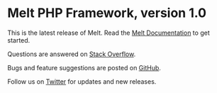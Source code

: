 # Melt PHP Framework, version 1.0

This is the latest release of Melt. Read the [Melt Documentation](https://github.com/melt/melt/wiki) to get started.

Questions are answered on [Stack Overflow](http://stackoverflow.com/questions/tagged/melt).

Bugs and feature suggestions are posted on [GitHub](https://github.com/melt/melt/issues).

Follow us on [Twitter](http://twitter.com/meltframework) for updates and new releases.
